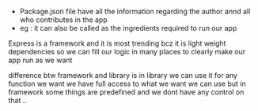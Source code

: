 * Package.json file have all the information regarding the author annd
all who contributes in the app
* eg : it can also be called as the ingredients required to run our app


Express is a framework and it is most trending bcz it is light weight dependencies
so we can fill our logic in many places to clearly make our app run as we want

difference btw framework and library is 
in library we can use it for any function we want we have full access to what we want we can use
but in framework some things are predefined and we dont have any control on that ..
